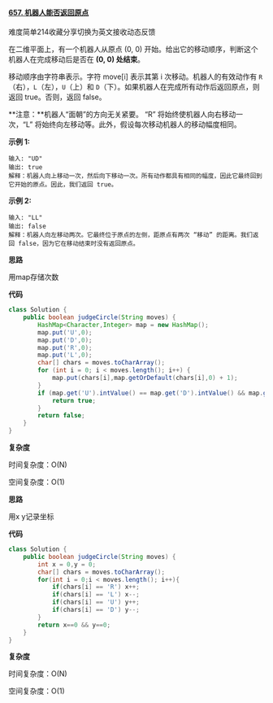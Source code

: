 #### [657. 机器人能否返回原点](https://leetcode-cn.com/problems/robot-return-to-origin/)

难度简单214收藏分享切换为英文接收动态反馈

在二维平面上，有一个机器人从原点 (0, 0) 开始。给出它的移动顺序，判断这个机器人在完成移动后是否在 **(0, 0) 处结束**。

移动顺序由字符串表示。字符 move[i] 表示其第 i 次移动。机器人的有效动作有 `R`（右），`L`（左），`U`（上）和 `D`（下）。如果机器人在完成所有动作后返回原点，则返回 true。否则，返回 false。

**注意：**机器人“面朝”的方向无关紧要。 “R” 将始终使机器人向右移动一次，“L” 将始终向左移动等。此外，假设每次移动机器人的移动幅度相同。

 

**示例 1:**

```
输入: "UD"
输出: true
解释：机器人向上移动一次，然后向下移动一次。所有动作都具有相同的幅度，因此它最终回到它开始的原点。因此，我们返回 true。
```

**示例 2:**

```
输入: "LL"
输出: false
解释：机器人向左移动两次。它最终位于原点的左侧，距原点有两次 “移动” 的距离。我们返回 false，因为它在移动结束时没有返回原点。
```

**思路**

用map存储次数

**代码**

```java
class Solution {
    public boolean judgeCircle(String moves) {
        HashMap<Character,Integer> map = new HashMap();
        map.put('U',0);
        map.put('D',0);
        map.put('R',0);
        map.put('L',0);
        char[] chars = moves.toCharArray();
        for (int i = 0; i < moves.length(); i++) {
            map.put(chars[i],map.getOrDefault(chars[i],0) + 1);
        }
        if (map.get('U').intValue() == map.get('D').intValue() && map.get('R').intValue() == map.get('L').intValue()){
            return true;
        }
        return false;
    }
}
```

**复杂度**

时间复杂度：O(N)

空间复杂度：O(1)



**思路**

用x y记录坐标

**代码**

```java
class Solution {
    public boolean judgeCircle(String moves) {
        int x = 0,y = 0;
        char[] chars = moves.toCharArray();
        for(int i = 0;i < moves.length(); i++){
            if(chars[i] == 'R') x++;
            if(chars[i] == 'L') x--;
            if(chars[i] == 'U') y++;
            if(chars[i] == 'D') y--;
        }
        return x==0 && y==0;
    }
}
```

**复杂度**

时间复杂度：O(N)

空间复杂度：O(1)